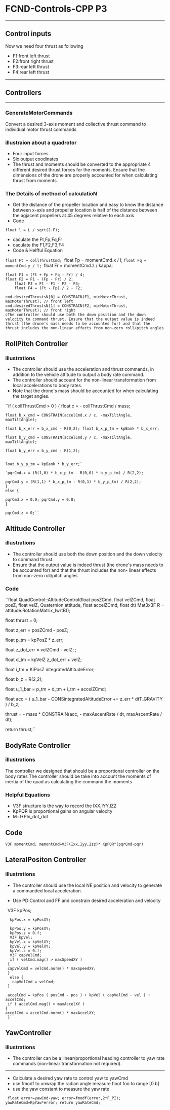 # FCND-Controls-CPP P3 #

---
## Control inputs ##
Now we need four thrust as following

* F1:front left thrust 
* F2:front right thrust
* F3:rear left thrust
* F4:rear left thrust
---

## Controllers ###
---
### GenerateMotorCommands ###
Convert a desired 3-axis moment and collective thrust command to individual motor thrust commands
### illustraion about a quadrotor ###
* Four input forces
* Six output coodinates
* The thrust and moments should be converted to the appropriate 4 different desired thrust forces for the moments. Ensure that the dimensions of the drone are properly accounted for when calculating thrust from moments.

### The Details of method of calculatioN ###
* Get the distance of the propeller location and easy to know the distance between x-axis and propeller location is half of the distance between the agjacent propellers at 45 degrees relative to each axis
* Code 

`float l = L / sqrt(2.F);`

* caculate the Ft,Fp,Fq,Fr
* caculate the F1,F2,F3,F4
* Code & Helfful Equation

`float Ft = collThrustCmd;
`float Fp = momentCmd.x / l;
	`float Fq = momentCmd.y / l;
	`float Fr = momentCmd.z / kappa;

	float F1 = (Ft + Fp + Fq - Fr) / 4;
	float F2 = F1 - (Fp - Fr) / 2;
        float F3 = Ft - F1 - F2 - F4;
        float F4 = (Ft - Fp) / 2 - F2;

	cmd.desiredThrustsN[0] = CONSTRAIN(F1, minMotorThrust, maxMotorThrust); // front left
	cmd.desiredThrustsN[1] = CONSTRAIN(F2, minMotorThrust, maxMotorThrust); // front right
	cThe controller should use both the down position and the down velocity to command thrust. Ensure that the output value is indeed thrust (the drone's mass needs to be accounted for) and that the thrust includes the non-linear effects from non-zero roll/pitch angles
	

  
  ## RollPitch Controller
  
   ### illustrations
  * The controller should use the acceleration and thrust commands, in addition to the vehicle attitude to output a body rate command.
  * The controller should account for the non-linear transformation from local accelerations to body rates.
  * Note that the drone's mass should be accounted for when calculating the target angles.
  
   ``if ( collThrustCmd > 0 ) { 
    float c = - collThrustCmd / mass; 
    
    float b_x_cmd = CONSTRAIN(accelCmd.x / c, -maxTiltAngle, maxTiltAngle);
    
    float b_x_err = b_x_cmd - R(0,2); float b_x_p_tm = kpBank * b_x_err;
    
    float b_y_cmd = CONSTRAIN(accelCmd.y / c, -maxTiltAngle, maxTiltAngle);
    
    float b_y_err = b_y_cmd - R(1,2);
    
    
    loat b_y_p_tm = kpBank * b_y_err;`

    `pqrCmd.x = (R(1,0) * b_x_p_tm - R(0,0) * b_y_p_tm) / R(2,2);
    
    pqrCmd.y = (R(1,1) * b_x_p_tm - R(0,1) * b_y_p_tm) / R(2,2);
    } 
    else {
  
    pqrCmd.x = 0.0; pqrCmd.y = 0.0; 
    }
  
    pqrCmd.z = 0;``
  
  
  
  
       
## Altitude Controller
  
  ### illustrations
  
 
  * The controller should use both the down position and the down velocity to command thrust. 
  * Ensure that the output value is indeed thrust (the drone's mass needs to be accounted for) and that the thrust includes the non-         linear effects from non-zero roll/pitch angles
  


### Code


``float QuadControl::AltitudeControl(float posZCmd, float velZCmd, float posZ, float velZ, Quaternion<float> attitude, float accelZCmd,     float dt) 
 Mat3x3F R = attitude.RotationMatrix_IwrtB(); 
 
 float thrust = 0;
 
 float z_err = posZCmd - posZ; 
 
 float p_tm = kpPosZ * z_err;
 
 float z_dot_err = velZCmd - velZ; ;
 
 float d_tm = kpVelZ z_dot_err + velZ; 
 
 float i_tm = KiPosZ integratedAltitudeError;
 
 float b_z = R(2,2);
 
 float u_1_bar = p_tm + d_tm + i_tm + accelZCmd;
 
 float acc = ( u_1_bar - CONSintegratedAltitudeError += z_err * dtT_GRAVITY ) / b_z;
 
 thrust = - mass * CONSTRAIN(acc, - maxAscentRate / dt, maxAscentRate / dt);
 
 return thrust;``

  
  ## BodyRate Controller

  ### illustrations
  
  The controller we designed  that should be a proportional controller on the body rates 
  The controller should be take into account the moments of inertia of the quad as calculating the command the moments
  
  ### Helpful Equations
  * V3F structure is the way to record the IXX,IYY,IZZ
  * KpPQR is proportional gains on angular velocity
  * M=I*Phi_dot_dot
  
  ## Code
  
  `V3F momentCmd;
   memontCmd=V3F(Ixx,Iyy,Izz)* KpPQR*(pqrCmd-pqr)`
  
  
  
  
  ## LateralPositon Controller
  
  ### illustrations
  
   * The controller should use the local NE position and velocity to generate a commanded local acceleration.
  
   * Use PD Control and FF and constrain desired acceleration and velocity
   
     
   ` `V3F kpPos; 
      
      kpPos.x = kpPosXY; 
      
      kpPos.y = kpPosXY; 
      kpPos.z = 0.f;
      V3F kpVel; 
      kpVel.x = kpVelXY; 
      kpVel.y = kpVelXY; 
      kpVel.z = 0.f;
      V3F capVelCmd; 
      if ( velCmd.mag() > maxSpeedXY ) 
     { 
     capVelCmd = velCmd.norm() * maxSpeedXY;
     } 
      else {
       capVelCmd = velCmd;
     }

     accelCmd = kpPos ( posCmd - pos ) + kpVel ( capVelCmd - vel ) + accelCmd;
     if ( accelCmd.mag() > maxAccelXY ) 
    { 
    accelCmd = accelCmd.norm() * maxAccelXY;
     }``

	

  
  ## YawController
  
  ### illustrations
  * The controller can be a linear/proportional heading controller to yaw rate commands (non-linear transformation not required).
  ---
   * Calculate a desired yaw rate to control yaw to yawCmd
   * use fmodf to unwrap the radian angle measure floot foo to range [0.b]
   * use the yaw constant to measure the yaw rate
   
   ` float error=yawCmd-yaw;
     error=fmodf(error,2*F_PI);
     yawRateCmd=KpYaw*error;
     return yawRateCmd;`
     
   
 
